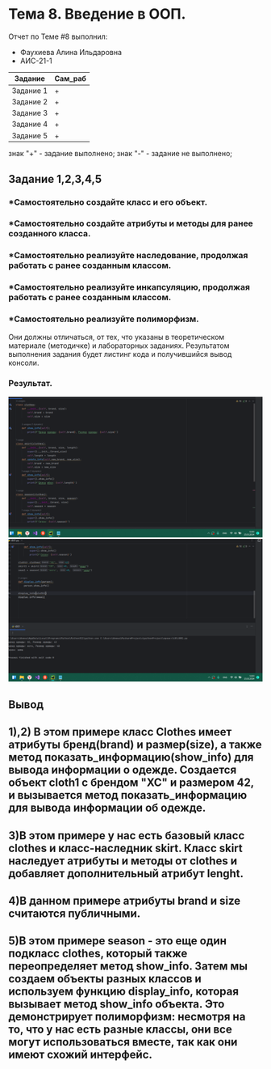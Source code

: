 # Тема 8. Введение в ООП.
Отчет по Теме #8 выполнил:
- Фаухиева Алина Ильдаровна
- АИС-21-1

| Задание | Сам_раб | 
| ------ | ------ | 
| Задание 1 | + |
| Задание 2 | + |
| Задание 3 | + |
| Задание 4 | + |
| Задание 5 | + |

знак "+" - задание выполнено; знак "-" - задание не выполнено;

## Задание 1,2,3,4,5
### *Самостоятельно создайте класс и его объект. 
### *Самостоятельно создайте атрибуты и методы для ранее созданного класса.
### *Самостоятельно реализуйте наследование, продолжая работать с ранее созданным классом.
### *Самостоятельно реализуйте инкапсуляцию, продолжая работать с ранее созданным классом.
### *Самостоятельно реализуйте полиморфизм.
Они должны отличаться, от тех, что указаны в теоретическом материале (методичке) и лабораторных заданиях. 
Результатом выполнения задания будет листинг кода и получившийся вывод консоли.

### Результат.
![Меню](pic/t801.png)
![Меню](pic/tt802.png)
## Вывод 
## 1),2) В этом примере класс Clothes  имеет атрибуты бренд(brand) и размер(size), а также метод показать_информацию(show_info) для вывода информации о одежде. Создается объект cloth1 с брендом "ХС" и размером 42, и вызывается метод показать_информацию для вывода информации об одежде.
## 3)В этом примере у нас есть базовый класс clothes и класс-наследник skirt. Класс skirt наследует атрибуты и методы от clothes и добавляет дополнительный атрибут lenght.
## 4)В данном примере атрибуты brand и size считаются публичными.
## 5)В этом примере season - это еще один подкласс clothes, который также переопределяет метод show_info. Затем мы создаем объекты разных классов и используем функцию display_info, которая вызывает метод show_info объекта. Это демонстрирует полиморфизм: несмотря на то, что у нас есть разные классы, они все могут использоваться вместе, так как они имеют схожий интерфейс.





